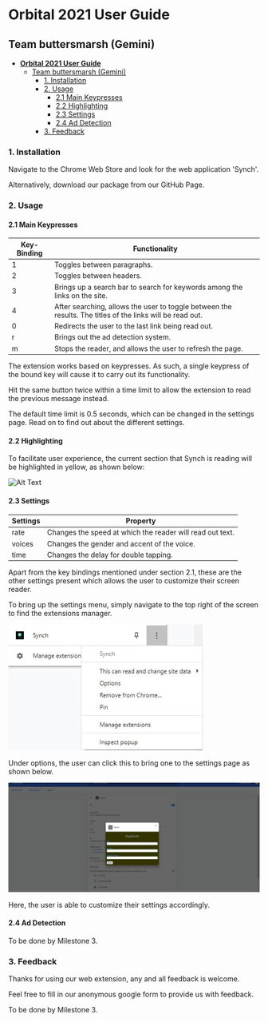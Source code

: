 # **Orbital 2021 User Guide** 

## Team buttersmarsh (Gemini)

* [**Orbital 2021 User Guide** ](#orbital-2021-user-guide)
    * [Team buttersmarsh (Gemini)](#team-buttersmarsh-gemini)
        * [1. Installation](#1-installation)
        * [2. Usage](#2-usage)
            * [2.1 Main Keypresses](#21-main-keypresses)
            * [2.2 Highlighting ](#22-highlighting-)
            * [2.3 Settings ](#23-settings-)
            * [2.4 Ad Detection](#24-ad-detection)
        * [3. Feedback](#3-feedback)

### 1. Installation

Navigate to the Chrome Web Store and look for the web application 'Synch'.

Alternatively, download our package from our GitHub Page.

### 2. Usage

#### 2.1 Main Keypresses

| Key-Binding | Functionality                                                |
| ----------- | ------------------------------------------------------------ |
| 1           | Toggles between paragraphs.                                  |
| 2           | Toggles between headers.                                     |
| 3           | Brings up a search bar to search for keywords among the links on the site. |
| 4           | After searching, allows the user to toggle between the results. The titles of the links will be read out. |
| 0           | Redirects the user to the last link being read out.          |
| r           | Brings out the ad detection system.                          |
| m           | Stops the reader, and allows the user to refresh the page.   |

The extension works based on keypresses. As such, a single keypress of the bound key will cause it to carry out its functionality.

Hit the same button twice within a time limit to allow the extension to read the previous message instead.

The default time limit is 0.5 seconds, which can be changed in the settings page. Read on to find out about the different settings.

#### 2.2 Highlighting 

To facilitate user experience, the current section that Synch is reading will be highlighted in yellow, as shown below:

![Alt Text](https://media.giphy.com/media/wltXsytlG4GJCbg9J3/giphy.gif)

#### 2.3 Settings 

| Settings | Property                                                  |
| -------- | --------------------------------------------------------- |
| rate     | Changes the speed at which the reader will read out text. |
| voices   | Changes the gender and accent of the voice.               |
| time     | Changes the delay for double tapping.                     |

Apart from the key bindings mentioned under section 2.1, these are the other settings present which allows the user to customize their screen reader. 

To bring up the settings menu, simply navigate to the top right of the screen to find the extensions manager.

![](/imgs/settings_extension.jpg)

Under options, the user can click this to bring one to the settings page as shown below.

![](/imgs/settings_page.jpg)

Here, the user is able to customize their settings accordingly.

#### 2.4 Ad Detection

To be done by Milestone 3.

### 3. Feedback

Thanks for using our web extension, any and all feedback is welcome.

Feel free to fill in our anonymous google form to provide us with feedback.

To be done by Milestone 3.
